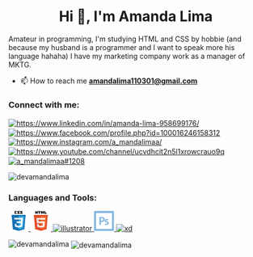 <h1 align="center">Hi 👋, I'm Amanda Lima</h1>
Amateur in programming, I'm studying HTML and CSS by hobbie (and because my husband is a programmer and I want to speak more his language hahaha) I have my marketing company work as a manager of MKTG.



- 📫 How to reach me **amandalima110301@gmail.com**

<h3 align="left">Connect with me:</h3>
<p align="left">
<a href="https://linkedin.com/in/https://www.linkedin.com/in/amanda-lima-958699176/" target="blank"><img align="center" src="https://raw.githubusercontent.com/rahuldkjain/github-profile-readme-generator/master/src/images/icons/Social/linked-in-alt.svg" alt="https://www.linkedin.com/in/amanda-lima-958699176/" height="30" width="40" /></a>
<a href="https://fb.com/https://www.facebook.com/profile.php?id=100016246158312" target="blank"><img align="center" src="https://raw.githubusercontent.com/rahuldkjain/github-profile-readme-generator/master/src/images/icons/Social/facebook.svg" alt="https://www.facebook.com/profile.php?id=100016246158312" height="30" width="40" /></a>
<a href="https://instagram.com/https://www.instagram.com/a_mandalimaa/" target="blank"><img align="center" src="https://raw.githubusercontent.com/rahuldkjain/github-profile-readme-generator/master/src/images/icons/Social/instagram.svg" alt="https://www.instagram.com/a_mandalimaa/" height="30" width="40" /></a>
<a href="https://www.youtube.com/c/https://www.youtube.com/channel/ucvdhcit2n5l1xrowcrauo9q" target="blank"><img align="center" src="https://raw.githubusercontent.com/rahuldkjain/github-profile-readme-generator/master/src/images/icons/Social/youtube.svg" alt="https://www.youtube.com/channel/ucvdhcit2n5l1xrowcrauo9q" height="30" width="40" /></a>
<a href="https://discord.gg/a_mandalimaa#1208" target="blank"><img align="center" src="https://raw.githubusercontent.com/rahuldkjain/github-profile-readme-generator/master/src/images/icons/Social/discord.svg" alt="a_mandalimaa#1208" height="30" width="40" /></a>
</p>

<p align="left"> <img src="https://komarev.com/ghpvc/?username=devamandalima&label=Profile%20views&color=0e75b6&style=flat" alt="devamandalima" /> </p>

<h3 align="left">Languages and Tools:</h3>
<p align="left"> <a href="https://www.w3schools.com/css/" target="_blank" rel="noreferrer"> <img src="https://raw.githubusercontent.com/devicons/devicon/master/icons/css3/css3-original-wordmark.svg" alt="css3" width="40" height="40"/> </a> <a href="https://www.w3.org/html/" target="_blank" rel="noreferrer"> <img src="https://raw.githubusercontent.com/devicons/devicon/master/icons/html5/html5-original-wordmark.svg" alt="html5" width="40" height="40"/> </a> <a href="https://www.adobe.com/in/products/illustrator.html" target="_blank" rel="noreferrer"> <img src="https://www.vectorlogo.zone/logos/adobe_illustrator/adobe_illustrator-icon.svg" alt="illustrator" width="40" height="40"/> </a> <a href="https://www.photoshop.com/en" target="_blank" rel="noreferrer"> <img src="https://raw.githubusercontent.com/devicons/devicon/master/icons/photoshop/photoshop-line.svg" alt="photoshop" width="40" height="40"/> </a> <a href="https://www.adobe.com/products/xd.html" target="_blank" rel="noreferrer"> <img src="https://cdn.worldvectorlogo.com/logos/adobe-xd.svg" alt="xd" width="40" height="40"/> </a> </p>

<p><img align="left" src="https://github-readme-stats.vercel.app/api/top-langs?username=devamandalima&theme=synthwave&show_icons=true&locale=en&layout=compact" alt="devamandalima" /></p>

<p>&nbsp;<img align="center" src="https://github-readme-stats.vercel.app/api?username=devamandalima&show_icons=true&theme=synthwave&locale=en" alt="devamandalima" /></p>
